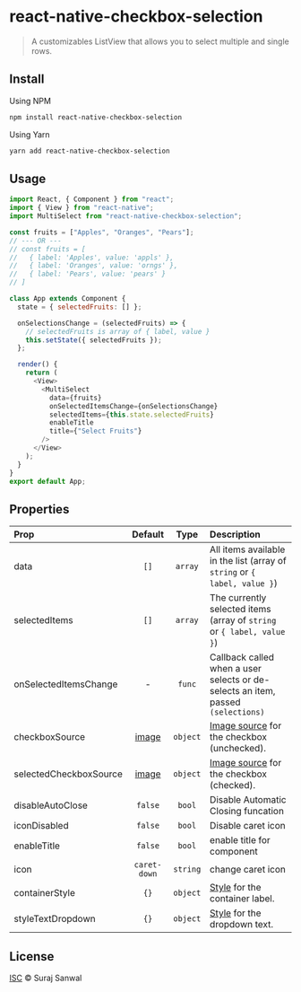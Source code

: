 # react-native-checkbox-selection

> A customizables ListView that allows you to select multiple and single rows.

## Install

Using NPM

```sh
npm install react-native-checkbox-selection
```

Using Yarn

```sh
yarn add react-native-checkbox-selection
```

## Usage

```js
import React, { Component } from "react";
import { View } from "react-native";
import MultiSelect from "react-native-checkbox-selection";

const fruits = ["Apples", "Oranges", "Pears"];
// --- OR ---
// const fruits = [
//   { label: 'Apples', value: 'appls' },
//   { label: 'Oranges', value: 'orngs' },
//   { label: 'Pears', value: 'pears' }
// ]

class App extends Component {
  state = { selectedFruits: [] };

  onSelectionsChange = (selectedFruits) => {
    // selectedFruits is array of { label, value }
    this.setState({ selectedFruits });
  };

  render() {
    return (
      <View>
        <MultiSelect
          data={fruits}
          onSelectedItemsChange={onSelectionsChange}
          selectedItems={this.state.selectedFruits}
          enableTitle
          title={"Select Fruits"}
        />
      </View>
    );
  }
}
export default App;
```

## Properties

| Prop                   |                    Default                     |   Type   | Description                                                                                                  |
| :--------------------- | :--------------------------------------------: | :------: | :----------------------------------------------------------------------------------------------------------- |
| data                  |                       `[]`                        | `array`  | All items available in the list (array of `string` or `{ label, value }`)                                    |
| selectedItems          |                      `[]`                      | `array`  | The currently selected items (array of `string` or `{ label, value }`)                                       |
| onSelectedItemsChange     |                       -                        |  `func`  | Callback called when a user selects or de-selects an item, passed `(selections)`                       |
| checkboxSource         |       [image](images/icon-checkbox.png)        | `object` | [Image source](https://facebook.github.io/react-native/docs/image.html#source) for the checkbox (unchecked). |
| selectedCheckboxSource |   [image](images/icon-checkbox-checked.png)    | `object` | [Image source](https://facebook.github.io/react-native/docs/image.html#source) for the checkbox (checked).   |                              |single | `false` | `bool` | Make an signle selection 
|disableAutoClose | `false` | `bool` | Disable Automatic Closing funcation 
|iconDisabled| `false` | `bool` | Disable caret icon
|enableTitle| `false` | `bool` | enable title for component
|icon| `caret-down` | `string` | change caret icon
|containerStyle    | `{}` | `object` | [Style](https://facebook.github.io/react-native/docs/text.html#style) for the container label.                
|styleTextDropdown    | `{}` | `object` | [Style](https://facebook.github.io/react-native/docs/text.html#style) for the dropdown text.                
## License

[ISC](LICENSE) © Suraj Sanwal

